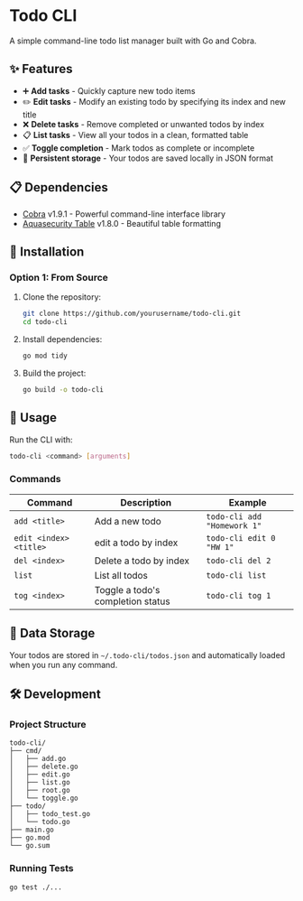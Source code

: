 # Todo CLI

A simple command-line todo list manager built with Go and Cobra.

## ✨ Features

- ➕ **Add tasks** - Quickly capture new todo items
- ✏️ **Edit tasks** - Modify an existing todo by specifying its index and new title  
- ❌ **Delete tasks** - Remove completed or unwanted todos by index
- 📋 **List tasks** - View all your todos in a clean, formatted table
- ✅ **Toggle completion** - Mark todos as complete or incomplete
- 💾 **Persistent storage** - Your todos are saved locally in JSON format

## 📋 Dependencies

- [Cobra](https://github.com/spf13/cobra) v1.9.1 - Powerful command-line interface library
- [Aquasecurity Table](https://github.com/aquasecurity/table) v1.8.0 - Beautiful table formatting

## 🚀 Installation

### Option 1: From Source

1. Clone the repository:
   ```bash
   git clone https://github.com/yourusername/todo-cli.git
   cd todo-cli
   ```

2. Install dependencies:
   ```bash
   go mod tidy
   ```

3. Build the project:
   ```bash
   go build -o todo-cli
   ```

## 📖 Usage

Run the CLI with:

```bash
todo-cli <command> [arguments]
```

### Commands

| Command | Description | Example |
|---------|-------------|---------|
| `add <title>` | Add a new todo | `todo-cli add "Homework 1"` |
| `edit <index> <title>` | edit a todo by index | `todo-cli edit 0 "HW 1"` |
| `del <index>` | Delete a todo by index | `todo-cli del 2` |
| `list` | List all todos | `todo-cli list` |
| `tog <index>` | Toggle a todo's completion status | `todo-cli tog 1` |

## 📁 Data Storage

Your todos are stored in `~/.todo-cli/todos.json` and automatically loaded when you run any command.

## 🛠️ Development

### Project Structure
```
todo-cli/
├── cmd/
│   ├── add.go
│   ├── delete.go
│   ├── edit.go
│   ├── list.go
│   ├── root.go
│   └── toggle.go
├── todo/
│   ├── todo_test.go
│   └── todo.go
├── main.go
├── go.mod
└── go.sum
```

### Running Tests
```bash
go test ./...
```
